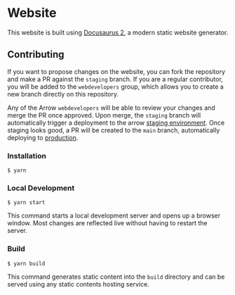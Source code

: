 # Website

This website is built using [Docusaurus 2](https://docusaurus.io/), a modern static website generator.

## Contributing

If you want to propose changes on the website, you can fork the repository and make a PR against the `staging` branch. If you are a regular contributor, you will be added to the `webdevelopers` group, which allows you to create a new branch directly on this repository.

Any of the Arrow `webdevelopers` will be able to review your changes and merge the PR once approved. Upon merge, the `staging` branch will automatically trigger a deployment to the arrow [staging environment](https://stg.arrowair.com). Once staging looks good, a PR will be created to the `main` branch, automatically deploying to [production](https://www.arrowair.com).

### Installation

```
$ yarn
```

### Local Development

```
$ yarn start
```

This command starts a local development server and opens up a browser window. Most changes are reflected live without having to restart the server.

### Build

```
$ yarn build
```

This command generates static content into the `build` directory and can be served using any static contents hosting service.
